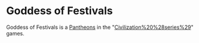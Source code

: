 # Goddess of Festivals

Goddess of Festivals is a [Pantheons](pantheon) in the "[Civilization%20%28series%29](Civilization)" games.